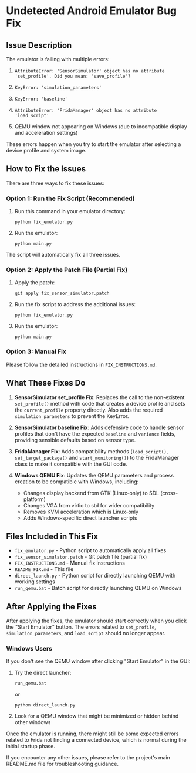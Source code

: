 # Undetected Android Emulator Bug Fix

## Issue Description

The emulator is failing with multiple errors:

1. ```
   AttributeError: 'SensorSimulator' object has no attribute 'set_profile'. Did you mean: 'save_profile'?
   ```

2. ```
   KeyError: 'simulation_parameters'
   ```

3. ```
   KeyError: 'baseline'
   ```

4. ```
   AttributeError: 'FridaManager' object has no attribute 'load_script'
   ```

5. QEMU window not appearing on Windows (due to incompatible display and acceleration settings)

These errors happen when you try to start the emulator after selecting a device profile and system image.

## How to Fix the Issues

There are three ways to fix these issues:

### Option 1: Run the Fix Script (Recommended)

1. Run this command in your emulator directory:
   ```
   python fix_emulator.py
   ```
2. Run the emulator:
   ```
   python main.py
   ```

The script will automatically fix all three issues.

### Option 2: Apply the Patch File (Partial Fix)

1. Apply the patch:
   ```
   git apply fix_sensor_simulator.patch
   ```
2. Run the fix script to address the additional issues:
   ```
   python fix_emulator.py
   ```
3. Run the emulator:
   ```
   python main.py
   ```

### Option 3: Manual Fix

Please follow the detailed instructions in `FIX_INSTRUCTIONS.md`.

## What These Fixes Do

1. **SensorSimulator set_profile Fix**: Replaces the call to the non-existent `set_profile()` method with code that creates a device profile and sets the `current_profile` property directly. Also adds the required `simulation_parameters` to prevent the KeyError.

2. **SensorSimulator baseline Fix**: Adds defensive code to handle sensor profiles that don't have the expected `baseline` and `variance` fields, providing sensible defaults based on sensor type.

3. **FridaManager Fix**: Adds compatibility methods (`load_script()`, `set_target_package()` and `start_monitoring()`) to the FridaManager class to make it compatible with the GUI code.

4. **Windows QEMU Fix**: Updates the QEMU parameters and process creation to be compatible with Windows, including:
   - Changes display backend from GTK (Linux-only) to SDL (cross-platform)
   - Changes VGA from virtio to std for wider compatibility
   - Removes KVM acceleration which is Linux-only
   - Adds Windows-specific direct launcher scripts

## Files Included in This Fix

- `fix_emulator.py` - Python script to automatically apply all fixes
- `fix_sensor_simulator.patch` - Git patch file (partial fix)
- `FIX_INSTRUCTIONS.md` - Manual fix instructions
- `README_FIX.md` - This file
- `direct_launch.py` - Python script for directly launching QEMU with working settings
- `run_qemu.bat` - Batch script for directly launching QEMU on Windows

## After Applying the Fixes

After applying the fixes, the emulator should start correctly when you click the "Start Emulator" button. The errors related to `set_profile`, `simulation_parameters`, and `load_script` should no longer appear.

### Windows Users

If you don't see the QEMU window after clicking "Start Emulator" in the GUI:

1. Try the direct launcher:
   ```
   run_qemu.bat
   ```
   or
   ```
   python direct_launch.py
   ```

2. Look for a QEMU window that might be minimized or hidden behind other windows

Once the emulator is running, there might still be some expected errors related to Frida not finding a connected device, which is normal during the initial startup phase.

If you encounter any other issues, please refer to the project's main README.md file for troubleshooting guidance.